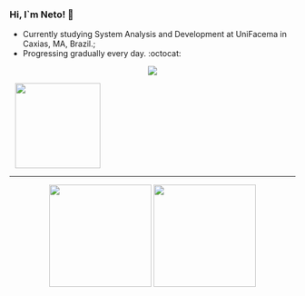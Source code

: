### <p>Hi, I`m Neto! 👋</p>
- Currently studying System Analysis and Development at UniFacema in Caxias, MA, Brazil.; <br>
- Progressing gradually every day. :octocat:


<p align="center">
  <a href="https://skillicons.dev">
    <img src="https://skillicons.dev/icons?i=php,py,mysql,dotnet,github,git,html,css,vscode,visualstudio" />
  </a>
</p>

<img style="margin-left: 10px;" align="center" height="150" src="https://media1.tenor.com/m/Ci4t4CiN7yEAAAAC/boruto-karma-naruto.gif"  /> 

<hr>

<p align='center'>
  <img height="180em" src="https://github-readme-stats.vercel.app/api?username=NetoSantosOP7&show_icons=true&theme=radical&count_private=true"/>
  <img height="180em" src="https://github-readme-stats.vercel.app/api/top-langs/?username=NetoSantosOP7&layout=compact&theme=radical"/>
</p>

